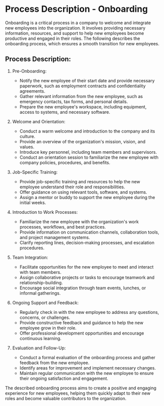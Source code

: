 # Process Description - Onboarding

Onboarding is a critical process in a company to welcome and integrate new employees into the organization. It involves providing necessary information, resources, and support to help new employees become productive and engaged in their roles. The following describes the onboarding process, which ensures a smooth transition for new employees.

## Process Description:

1. Pre-Onboarding:
   - Notify the new employee of their start date and provide necessary paperwork, such as employment contracts and confidentiality agreements.
   - Gather relevant information from the new employee, such as emergency contacts, tax forms, and personal details.
   - Prepare the new employee's workspace, including equipment, access to systems, and necessary software.

2. Welcome and Orientation:
   - Conduct a warm welcome and introduction to the company and its culture.
   - Provide an overview of the organization's mission, vision, and values.
   - Introduce key personnel, including team members and supervisors.
   - Conduct an orientation session to familiarize the new employee with company policies, procedures, and benefits.

3. Job-Specific Training:
   - Provide job-specific training and resources to help the new employee understand their role and responsibilities.
   - Offer guidance on using relevant tools, software, and systems.
   - Assign a mentor or buddy to support the new employee during the initial weeks.

4. Introduction to Work Processes:
   - Familiarize the new employee with the organization's work processes, workflows, and best practices.
   - Provide information on communication channels, collaboration tools, and project management systems.
   - Clarify reporting lines, decision-making processes, and escalation procedures.

5. Team Integration:
   - Facilitate opportunities for the new employee to meet and interact with team members.
   - Assign collaborative projects or tasks to encourage teamwork and relationship-building.
   - Encourage social integration through team events, lunches, or informal gatherings.

6. Ongoing Support and Feedback:
   - Regularly check in with the new employee to address any questions, concerns, or challenges.
   - Provide constructive feedback and guidance to help the new employee grow in their role.
   - Offer professional development opportunities and encourage continuous learning.

7. Evaluation and Follow-Up:
   - Conduct a formal evaluation of the onboarding process and gather feedback from the new employee.
   - Identify areas for improvement and implement necessary changes.
   - Maintain regular communication with the new employee to ensure their ongoing satisfaction and engagement.

The described onboarding process aims to create a positive and engaging experience for new employees, helping them quickly adapt to their new roles and become valuable contributors to the organization.

